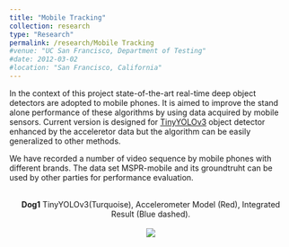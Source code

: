 ```yaml
---
title: "Mobile Tracking"
collection: research
type: "Research"
permalink: /research/Mobile Tracking
#venue: "UC San Francisco, Department of Testing"
#date: 2012-03-02
#location: "San Francisco, California"
---
```

In the context of this project state-of-the-art real-time deep object detectors are adopted to mobile phones. It is aimed to improve the stand alone performance of these algorithms by using data acquired by mobile sensors. Current version is designed for [TinyYOLOv3](https://arxiv.org/abs/1804.02767) object detector enhanced by the acceleretor data but the algorithm can be easily generalized to other methods. 

We have recorded a number of video  sequence by mobile phones with different brands. The data set MSPR-mobile and its groundtruht can be used by other parties for performance evaluation.


<p align="center">
 <br>
   <strong>Dog1</strong>
 TinyYOLOv3(Turquoise), Accelerometer Model (Red), Integrated Result (Blue dashed).
 <br/>
 <br/>
  <img src="dog1.gif">
 <br/>
 <br/>
</p>



